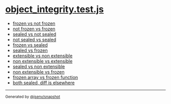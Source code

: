 # [object_integrity.test.js](../object_integrity.test.js)



- [frozen vs not frozen](frozen_vs_not_frozen/frozen_vs_not_frozen.md)
- [not frozen vs frozen](not_frozen_vs_frozen/not_frozen_vs_frozen.md)
- [sealed vs not sealed](sealed_vs_not_sealed/sealed_vs_not_sealed.md)
- [not sealed vs sealed](not_sealed_vs_sealed/not_sealed_vs_sealed.md)
- [frozen vs sealed](frozen_vs_sealed/frozen_vs_sealed.md)
- [sealed vs frozen](sealed_vs_frozen/sealed_vs_frozen.md)
- [extensible vs non extensible](extensible_vs_non_extensible/extensible_vs_non_extensible.md)
- [non extensible vs extensible](non_extensible_vs_extensible/non_extensible_vs_extensible.md)
- [sealed vs non extensible](sealed_vs_non_extensible/sealed_vs_non_extensible.md)
- [non extensible vs frozen](non_extensible_vs_frozen/non_extensible_vs_frozen.md)
- [frozen array vs frozen function](frozen_array_vs_frozen_function/frozen_array_vs_frozen_function.md)
- [both sealed, diff is elsewhere](both_sealed__diff_is_elsewhere/both_sealed__diff_is_elsewhere.md)

---
<sub>
  Generated by <a href="https://github.com/jsenv/core/tree/main/packages/independent/snapshot">@jsenv/snapshot</a>
</sub>
